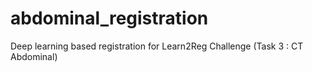 # abdominal_registration
Deep learning based registration for Learn2Reg Challenge (Task 3 : CT Abdominal)
